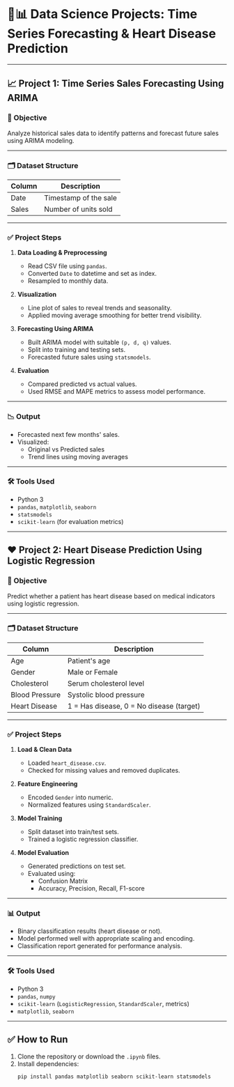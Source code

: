 # 🧠📊 Data Science Projects: Time Series Forecasting & Heart Disease Prediction

---

## 📈 Project 1: Time Series Sales Forecasting Using ARIMA

### 📌 Objective
Analyze historical sales data to identify patterns and forecast future sales using ARIMA modeling.

---

### 🗂 Dataset Structure

| Column | Description              |
|--------|--------------------------|
| Date   | Timestamp of the sale    |
| Sales  | Number of units sold     |

---

### ✅ Project Steps

1. **Data Loading & Preprocessing**
   - Read CSV file using `pandas`.
   - Converted `Date` to datetime and set as index.
   - Resampled to monthly data.

2. **Visualization**
   - Line plot of sales to reveal trends and seasonality.
   - Applied moving average smoothing for better trend visibility.

3. **Forecasting Using ARIMA**
   - Built ARIMA model with suitable `(p, d, q)` values.
   - Split into training and testing sets.
   - Forecasted future sales using `statsmodels`.

4. **Evaluation**
   - Compared predicted vs actual values.
   - Used RMSE and MAPE metrics to assess model performance.

---

### 📉 Output

- Forecasted next few months' sales.
- Visualized:
  - Original vs Predicted sales
  - Trend lines using moving averages

---

### 🛠 Tools Used

- Python 3
- `pandas`, `matplotlib`, `seaborn`
- `statsmodels`
- `scikit-learn` (for evaluation metrics)

---

## ❤️ Project 2: Heart Disease Prediction Using Logistic Regression

### 📌 Objective
Predict whether a patient has heart disease based on medical indicators using logistic regression.

---

### 🗂 Dataset Structure

| Column         | Description                              |
|----------------|------------------------------------------|
| Age            | Patient's age                            |
| Gender         | Male or Female                           |
| Cholesterol    | Serum cholesterol level                  |
| Blood Pressure | Systolic blood pressure                  |
| Heart Disease  | 1 = Has disease, 0 = No disease (target) |

---

### ✅ Project Steps

1. **Load & Clean Data**
   - Loaded `heart_disease.csv`.
   - Checked for missing values and removed duplicates.

2. **Feature Engineering**
   - Encoded `Gender` into numeric.
   - Normalized features using `StandardScaler`.

3. **Model Training**
   - Split dataset into train/test sets.
   - Trained a logistic regression classifier.

4. **Model Evaluation**
   - Generated predictions on test set.
   - Evaluated using:
     - Confusion Matrix
     - Accuracy, Precision, Recall, F1-score

---

### 📊 Output

- Binary classification results (heart disease or not).
- Model performed well with appropriate scaling and encoding.
- Classification report generated for performance analysis.

---

### 🛠 Tools Used

- Python 3
- `pandas`, `numpy`
- `scikit-learn` (`LogisticRegression`, `StandardScaler`, metrics)
- `matplotlib`, `seaborn`

---

## ✅ How to Run

1. Clone the repository or download the `.ipynb` files.
2. Install dependencies:
   ```bash
   pip install pandas matplotlib seaborn scikit-learn statsmodels
